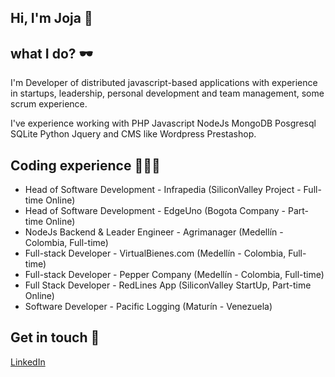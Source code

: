 ## Hi, I'm Joja 👋

## what I do? 🕶

I'm Developer of distributed javascript-based applications with experience in startups, leadership, personal development and team management, some scrum experience.

I've experience working with PHP Javascript NodeJs MongoDB Posgresql SQLite Python Jquery and CMS like Wordpress Prestashop.

## Coding experience 🧑🏽‍💻
  * Head of Software Development - Infrapedia (SiliconValley Project - Full-time Online)
  * Head of Software Development - EdgeUno (Bogota Company - Part-time Online)
  * NodeJs Backend & Leader Engineer - Agrimanager (Medellín - Colombia, Full-time)
  * Full-stack Developer - VirtualBienes.com (Medellín - Colombia, Full-time)
  * Full-stack Developer - Pepper Company (Medellín - Colombia, Full-time)
  * Full Stack Developer - RedLines App (SiliconValley StartUp, Part-time Online)
  * Software Developer - Pacific Logging (Maturín - Venezuela)
## Get in touch 🔗

[LinkedIn](https://www.linkedin.com/in/medicenjoja/)

<!--
**medicenjoja/medicenjoja** is a ✨ _special_ ✨ repository because its `README.md` (this file) appears on your GitHub profile.

Here are some ideas to get you started:

- 🔭 I’m currently working on ...
- 🌱 I’m currently learning ...
- 👯 I’m looking to collaborate on ...
- 🤔 I’m looking for help with ...
- 💬 Ask me about ...
- 📫 How to reach me: ...
- 😄 Pronouns: ...
- ⚡ Fun fact: ...
-->
